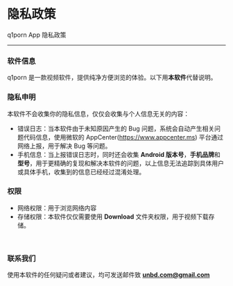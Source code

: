 # 隐私政策
q1porn App 隐私政策
___


### 软件信息
q1porn 是一款视频软件，提供纯净方便浏览的体验。以下用**本软件**代替说明。


### 隐私申明
本软件不会收集你的隐私信息，仅仅会收集与个人信息无关的内容：
- 错误日志：当本软件由于未知原因产生的 Bug 问题，系统会自动产生相关问题代码信息，使用微软的 AppCenter(https://www.appcenter.ms) 平台通过网络上报，用于解决 Bug 等问题。
- 手机信息：当上报错误日志时，同时还会收集 **Android 版本号**，**手机品牌**和**型号**，用于更精确的复现和解决本软件的问题，以上信息无法追踪到具体用户或具体手机，收集到的信息已经经过混淆处理。


### 权限
- 网络权限：用于浏览网络内容
- 存储权限：本软件仅仅需要使用 **Download** 文件夹权限，用于视频下载存储。


<br/>

### 联系我们
使用本软件的任何疑问或者建议，均可发送邮件致 **unbd.com@gmail.com**
